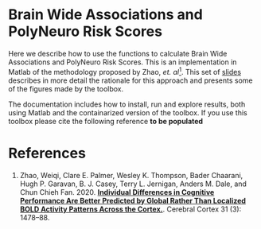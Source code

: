 # Brain Wide Associations and PolyNeuro Risk Scores

Here we describe how to use the functions to calculate Brain Wide Associations and PolyNeuro Risk Scores. This is an implementation in Matlab of the methodology proposed by Zhao, *et. al*[<sup>1</sup>](https://pubmed.ncbi.nlm.nih.gov/33145600/). This set of [slides](./intro/BWAS_brain_features_behavior_biostats_JC.pdf) describes in more detail the rationale for this approach and  presents some of the figures made by the toolbox.


The documentation includes how to install, run and explore  results, both using Matlab and the containarized version of the toolbox. If you use this toolbox please cite the following reference **to be populated**


# References
1. Zhao, Weiqi, Clare E. Palmer, Wesley K. Thompson, Bader Chaarani, Hugh P. Garavan, B. J. Casey, Terry L. Jernigan, Anders M. Dale, and Chun Chieh Fan. 2020. [**Individual Differences in Cognitive Performance Are Better Predicted by Global Rather Than Localized BOLD Activity Patterns Across the Cortex.**](https://pubmed.ncbi.nlm.nih.gov/33145600). Cerebral Cortex  31 (3): 1478–88.